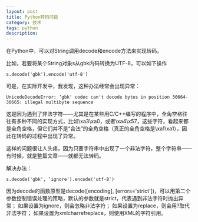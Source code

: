 ```yaml
---
layout: post
title: Python转码问题
category: 技术
tags: python
description:
---
```

<!-- more-->

在Python中，可以对String调用decode和encode方法来实现转码。
 
比如，若要将某个String对象s从gbk内码转换为UTF-8，可以如下操作 

```
s.decode('gbk').encode('utf-8′) 
```

可是，在实际开发中，我发现，这种办法经常会出现异常： 

```
UnicodeDecodeError: ‘gbk' codec can't decode bytes in position 30664-30665: illegal multibyte sequence 
```

这是因为遇到了非法字符——尤其是在某些用C/C++编写的程序中，全角空格往往有多种不同的实现方式，比如\xa3\xa0，或者\xa4\x57，这些字符，看起来都是全角空格，但它们并不是“合法”的全角空格（真正的全角空格是\xa1\xa1），因此在转码的过程中出现了异常。 

这样的问题很让人头疼，因为只要字符串中出现了一个非法字符，整个字符串——有时候，就是整篇文章——就都无法转码。 

解决办法： 

```
s.decode('gbk', ‘ignore').encode('utf-8′) 
```

因为decode的函数原型是decode([encoding], [errors='strict'])，可以用第二个参数控制错误处理的策略，默认的参数就是strict，代表遇到非法字符时抛出异常； 
如果设置为ignore，则会忽略非法字符； 
如果设置为replace，则会用?取代非法字符； 
如果设置为xmlcharrefreplace，则使用XML的字符引用。 

